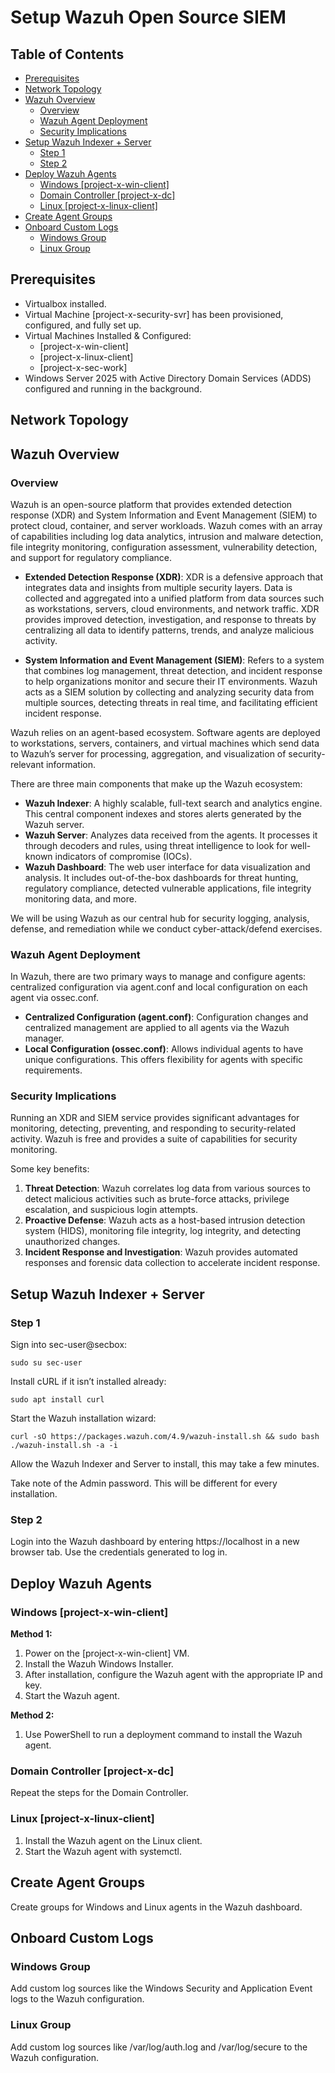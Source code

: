 
# Setup Wazuh Open Source SIEM

## Table of Contents
- [Prerequisites](#prerequisites)
- [Network Topology](#network-topology)
- [Wazuh Overview](#wazuh-overview)
  - [Overview](#overview)
  - [Wazuh Agent Deployment](#wazuh-agent-deployment)
  - [Security Implications](#security-implications)
- [Setup Wazuh Indexer + Server](#setup-wazuh-indexer--server)
  - [Step 1](#step-1)
  - [Step 2](#step-2)
- [Deploy Wazuh Agents](#deploy-wazuh-agents)
  - [Windows [project-x-win-client]](#windows-project-x-win-client)
  - [Domain Controller [project-x-dc]](#domain-controller-project-x-dc)
  - [Linux [project-x-linux-client]](#linux-project-x-linux-client)
- [Create Agent Groups](#create-agent-groups)
- [Onboard Custom Logs](#onboard-custom-logs)
  - [Windows Group](#windows-group)
  - [Linux Group](#linux-group)

## Prerequisites
- Virtualbox installed.
- Virtual Machine [project-x-security-svr] has been provisioned, configured, and fully set up.
- Virtual Machines Installed & Configured:
  - [project-x-win-client]
  - [project-x-linux-client]
  - [project-x-sec-work]
- Windows Server 2025 with Active Directory Domain Services (ADDS) configured and running in the background.

## Network Topology

## Wazuh Overview

### Overview
Wazuh is an open-source platform that provides extended detection response (XDR) and System Information and Event Management (SIEM) to protect cloud, container, and server workloads. Wazuh comes with an array of capabilities including log data analytics, intrusion and malware detection, file integrity monitoring, configuration assessment, vulnerability detection, and support for regulatory compliance.

- **Extended Detection Response (XDR)**: XDR is a defensive approach that integrates data and insights from multiple security layers. Data is collected and aggregated into a unified platform from data sources such as workstations, servers, cloud environments, and network traffic. XDR provides improved detection, investigation, and response to threats by centralizing all data to identify patterns, trends, and analyze malicious activity.

- **System Information and Event Management (SIEM)**: Refers to a system that combines log management, threat detection, and incident response to help organizations monitor and secure their IT environments. Wazuh acts as a SIEM solution by collecting and analyzing security data from multiple sources, detecting threats in real time, and facilitating efficient incident response.

Wazuh relies on an agent-based ecosystem. Software agents are deployed to workstations, servers, containers, and virtual machines which send data to Wazuh’s server for processing, aggregation, and visualization of security-relevant information.

There are three main components that make up the Wazuh ecosystem:
- **Wazuh Indexer**: A highly scalable, full-text search and analytics engine. This central component indexes and stores alerts generated by the Wazuh server.
- **Wazuh Server**: Analyzes data received from the agents. It processes it through decoders and rules, using threat intelligence to look for well-known indicators of compromise (IOCs).
- **Wazuh Dashboard**: The web user interface for data visualization and analysis. It includes out-of-the-box dashboards for threat hunting, regulatory compliance, detected vulnerable applications, file integrity monitoring data, and more.

We will be using Wazuh as our central hub for security logging, analysis, defense, and remediation while we conduct cyber-attack/defend exercises.

### Wazuh Agent Deployment
In Wazuh, there are two primary ways to manage and configure agents: centralized configuration via agent.conf and local configuration on each agent via ossec.conf.

- **Centralized Configuration (agent.conf)**: Configuration changes and centralized management are applied to all agents via the Wazuh manager.
- **Local Configuration (ossec.conf)**: Allows individual agents to have unique configurations. This offers flexibility for agents with specific requirements.

### Security Implications
Running an XDR and SIEM service provides significant advantages for monitoring, detecting, preventing, and responding to security-related activity. Wazuh is free and provides a suite of capabilities for security monitoring.

Some key benefits:
1. **Threat Detection**: Wazuh correlates log data from various sources to detect malicious activities such as brute-force attacks, privilege escalation, and suspicious login attempts.
2. **Proactive Defense**: Wazuh acts as a host-based intrusion detection system (HIDS), monitoring file integrity, log integrity, and detecting unauthorized changes.
3. **Incident Response and Investigation**: Wazuh provides automated responses and forensic data collection to accelerate incident response.

## Setup Wazuh Indexer + Server

### Step 1
Sign into sec-user@secbox:

```
sudo su sec-user
```

Install cURL if it isn’t installed already:

```
sudo apt install curl
```

Start the Wazuh installation wizard:

```
curl -sO https://packages.wazuh.com/4.9/wazuh-install.sh && sudo bash ./wazuh-install.sh -a -i
```

Allow the Wazuh Indexer and Server to install, this may take a few minutes. 

Take note of the Admin password. This will be different for every installation.

### Step 2
Login into the Wazuh dashboard by entering https://localhost in a new browser tab. Use the credentials generated to log in.

## Deploy Wazuh Agents

### Windows [project-x-win-client]
**Method 1:**
1. Power on the [project-x-win-client] VM.
2. Install the Wazuh Windows Installer.
3. After installation, configure the Wazuh agent with the appropriate IP and key.
4. Start the Wazuh agent.

**Method 2:**
1. Use PowerShell to run a deployment command to install the Wazuh agent.

### Domain Controller [project-x-dc]
Repeat the steps for the Domain Controller.

### Linux [project-x-linux-client]
1. Install the Wazuh agent on the Linux client.
2. Start the Wazuh agent with systemctl.

## Create Agent Groups
Create groups for Windows and Linux agents in the Wazuh dashboard.

## Onboard Custom Logs

### Windows Group
Add custom log sources like the Windows Security and Application Event logs to the Wazuh configuration.

### Linux Group
Add custom log sources like /var/log/auth.log and /var/log/secure to the Wazuh configuration.
